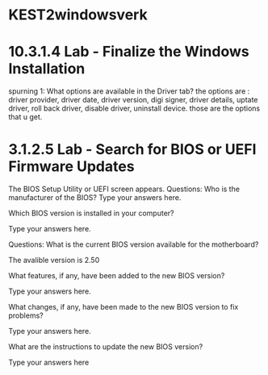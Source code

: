 # KEST2windowsverk

# 10.3.1.4 Lab - Finalize the Windows Installation
spurning 1: What options are available in the Driver tab?
the options are : driver provider, driver date, driver version, digi signer, driver details, uptate driver, roll back driver, disable driver, uninstall device. those are the options that u get.

# 3.1.2.5 Lab - Search for BIOS or UEFI Firmware Updates
The BIOS Setup Utility or UEFI screen appears.
Questions:
Who is the manufacturer of the BIOS?
Type your answers here.

Which BIOS version is installed in your computer?

Type your answers here.

Questions:
What is the current BIOS version available for the motherboard?

The avalible version is 2.50

What features, if any, have been added to the new BIOS version?

Type your answers here.

What changes, if any, have been made to the new BIOS version to fix problems?

Type your answers here.

What are the instructions to update the new BIOS version?

Type your answers here
